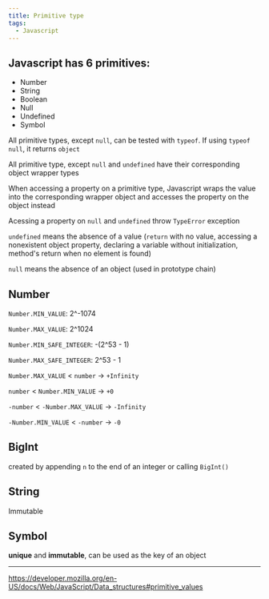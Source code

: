 ```yaml
---
title: Primitive type
tags:
  - Javascript
---
```


## Javascript has 6 primitives:

- Number
- String
- Boolean
- Null
- Undefined
- Symbol

All primitive types, except `null`, can be tested with `typeof`. If using `typeof null`, it returns `object`

All primitive type, except `null` and `undefined` have their corresponding object wrapper types

When accessing a property on a primitive type, Javascript wraps the value into the corresponding wrapper object and accesses the property on the object instead

Acessing a property on `null` and `undefined` throw `TypeError` exception

`undefined` means the absence of a value (`return` with no value, accessing a nonexistent object property, declaring a variable without initialization, method's return when no element is found)

`null` means the absence of an object (used in prototype chain)

## Number

`Number.MIN_VALUE`: 2^-1074

`Number.MAX_VALUE`: 2^1024

`Number.MIN_SAFE_INTEGER`: -(2^53 - 1)

`Number.MAX_SAFE_INTEGER`: 2^53 - 1

`Number.MAX_VALUE` < `number` -> `+Infinity`

`number` < `Number.MIN_VALUE` -> `+0`

`-number` < `-Number.MAX_VALUE` -> `-Infinity`

`-Number.MIN_VALUE` < `-number` -> `-0`

## BigInt

created by appending `n` to the end of an integer or calling `BigInt()`

## String

Immutable

## Symbol

**unique** and **immutable**, can be used as the key of an object

---

https://developer.mozilla.org/en-US/docs/Web/JavaScript/Data_structures#primitive_values
